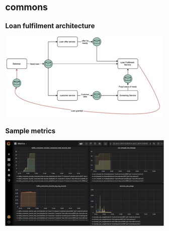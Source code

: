 # commons

## Loan fulfilment architecture

![alt text](https://github.com/loanfulfilment/commons/blob/master/docs/LoanFulfilment.png)

## Sample metrics

![alt text](https://github.com/loanfulfilment/commons/blob/master/docs/sample_grafana_metrics.png)
